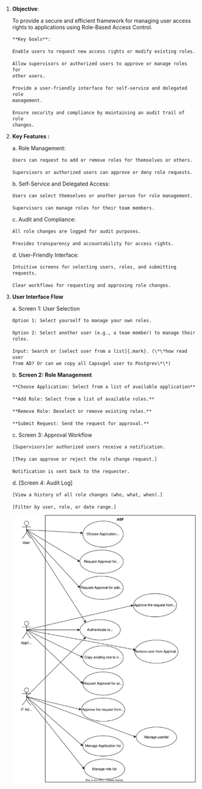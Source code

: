 1.  **Objective**:

    To provide a secure and efficient framework for managing user access
    rights to applications using Role-Based Access Control.

        **Key Goals**:

        Enable users to request new access rights or modify existing roles.

        Allow supervisors or authorized users to approve or manage roles for
        other users.

        Provide a user-friendly interface for self-service and delegated role
        management.

        Ensure security and compliance by maintaining an audit trail of role
        changes.

2.  **Key Features :**

    a.  Role Management:

        Users can request to add or remove roles for themselves or others.

        Supervisors or authorized users can approve or deny role requests.

    b.  Self-Service and Delegated Access:

        Users can select themselves or another person for role management.

        Supervisors can manage roles for their team members.

    c.  Audit and Compliance:

        All role changes are logged for audit purposes.

        Provides transparency and accountability for access rights.

    d.  User-Friendly Interface:

        Intuitive screens for selecting users, roles, and submitting requests.

        Clear workflows for requesting and approving role changes.

3.  **User Interface Flow**

    a.  Screen 1: User Selection

        Option 1: Select yourself to manage your own roles.

        Option 2: Select another user (e.g., a team member) to manage their
        roles.

        Input: Search or [select user from a list]{.mark}. (\*\*how read user
        from AD? Or can we copy all Capsugel user to Postgres\*\*)

    b.  **Screen 2: Role Management**

        **Choose Application: Select from a list of available application**

        **Add Role: Select from a list of available roles.**

        **Remove Role: Deselect or remove existing roles.**

        **Submit Request: Send the request for approval.**

    c.  Screen 3: Approval Workflow

        [Supervisors]or authorized users receive a notification.

        [They can approve or reject the role change request.]

        Notification is sent back to the requester.

    d.  [Screen 4: Audit Log]

        [View a history of all role changes (who, what, when).]

        [Filter by user, role, or date range.]
        

    ![Use Case diagram](use_case.svg)